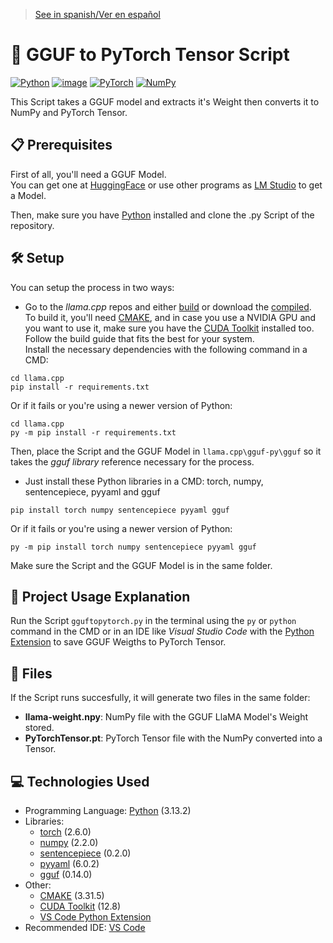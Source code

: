 > [See in spanish/Ver en español](https://github.com/LuisMiSanVe/GGUF-to-PyTorchTensor/blob/main/README.es.md)
# 💾 GGUF to PyTorch Tensor Script
[![Python](https://img.shields.io/badge/python-3670A0?style=for-the-badge&logo=python&logoColor=ffdd54)](https://www.python.org/)
[![image](https://img.shields.io/badge/Visual_Studio_Code-0078D4?style=for-the-badge&logo=visual%20studio%20code&logoColor=white)](https://code.visualstudio.com/)
[![PyTorch](https://img.shields.io/badge/PyTorch-%23EE4C2C.svg?style=for-the-badge&logo=PyTorch&logoColor=white)](https://pytorch.org/)
[![NumPy](https://img.shields.io/badge/numpy-%23013243.svg?style=for-the-badge&logo=numpy&logoColor=white)](https://numpy.org/)

This Script takes a GGUF model and extracts it's Weight then converts it to NumPy and PyTorch Tensor.

## 📋 Prerequisites
First of all, you'll need a GGUF Model.\
You can get one at [HuggingFace](https://huggingface.co/) or use other programs as [LM Studio](https://lmstudio.ai/) to get a Model.

Then, make sure you have [Python](https://www.python.org/) installed and clone the .py Script of the repository.

## 🛠️ Setup
You can setup the process in two ways:
- Go to the *llama.cpp* repos and either [build](https://github.com/ggerganov/llama.cpp/blob/master/docs/build.md) or download the [compiled](https://github.com/ggerganov/llama.cpp/releases).\
  To build it, you'll need [CMAKE](https://cmake.org/), and in case you use a NVIDIA GPU and you want to use it, make sure you have the [CUDA Toolkit](https://developer.nvidia.com/cuda-toolkit) installed too.
  Follow the build guide that fits the best for your system.\
  Install the necessary dependencies with the following command in a CMD:
```
cd llama.cpp
pip install -r requirements.txt
```
Or if it fails or you're using a newer version of Python:
```
cd llama.cpp
py -m pip install -r requirements.txt
``` 
Then, place the Script and the GGUF Model in `llama.cpp\gguf-py\gguf` so it takes the *gguf library* reference necessary for the process.

- Just install these Python libraries in a CMD: torch, numpy, sentencepiece, pyyaml and gguf
```
pip install torch numpy sentencepiece pyyaml gguf
```
Or if it fails or you're using a newer version of Python:
```
py -m pip install torch numpy sentencepiece pyyaml gguf
``` 
Make sure the Script and the GGUF Model is in the same folder.
## 🚀 Project Usage Explanation
Run the Script `gguftopytorch.py` in the terminal using the `py` or `python` command in the CMD or in an IDE like *Visual Studio Code* with the [Python Extension](https://marketplace.visualstudio.com/items?itemName=ms-python.python) to save GGUF Weigths to PyTorch Tensor.

## 📂 Files
If the Script runs succesfully, it will generate two files in the same folder:
- <b>llama-weight.npy</b>: NumPy file with the GGUF LlaMA Model's Weight stored. 
- <b>PyTorchTensor.pt</b>: PyTorch Tensor file with the NumPy converted into a Tensor.

## 💻 Technologies Used
- Programming Language: [Python](https://www.python.org/) (3.13.2)
- Libraries:
  - [torch](https://pypi.org/project/torch/) (2.6.0)
  - [numpy](https://numpy.org/) (2.2.0)
  - [sentencepiece](https://pypi.org/project/sentencepiece/) (0.2.0)
  - [pyyaml](https://pypi.org/project/PyYAML/) (6.0.2)
  - [gguf](https://pypi.org/project/gguf/) (0.14.0)
- Other:
  - [CMAKE](https://cmake.org/) (3.31.5)
  - [CUDA Toolkit](https://developer.nvidia.com/cuda-toolkit) (12.8)
  - [VS Code Python Extension](https://marketplace.visualstudio.com/items?itemName=ms-python.python)
- Recommended IDE: [VS Code](https://code.visualstudio.com/)

